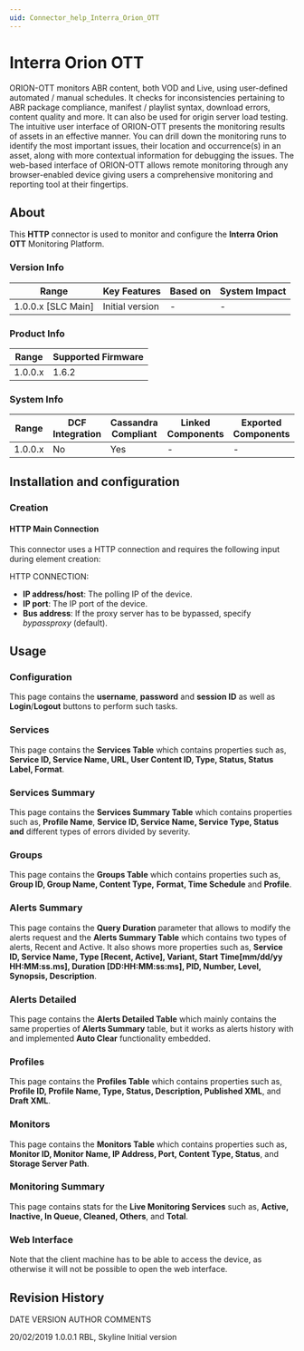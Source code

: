 ```yaml
---
uid: Connector_help_Interra_Orion_OTT
---
```


# Interra Orion OTT

ORION-OTT monitors ABR content, both VOD and Live, using user-defined automated / manual schedules. It checks for inconsistencies pertaining to ABR package compliance, manifest / playlist syntax, download errors, content quality and more. It can also be used for origin server load testing. The intuitive user interface of ORION-OTT presents the monitoring results of assets in an effective manner. You can drill down the monitoring runs to identify the most important issues, their location and occurrence(s) in an asset, along with more contextual information for debugging the issues. The web-based interface of ORION-OTT allows remote monitoring through any browser-enabled device giving users a comprehensive monitoring and reporting tool at their fingertips.

## About

This **HTTP** connector is used to monitor and configure the **Interra Orion OTT** Monitoring Platform.

### Version Info

| Range                | Key Features     | Based on     | System Impact     |
|----------------------|------------------|--------------|-------------------|
| 1.0.0.x [SLC Main]   | Initial version  | -            | -                 |

### Product Info

| Range     | Supported Firmware     |
|-----------|------------------------|
| 1.0.0.x   | 1.6.2                  |

### System Info

| Range     | DCF Integration     | Cassandra Compliant     | Linked Components     | Exported Components     |
|-----------|---------------------|-------------------------|-----------------------|-------------------------|
| 1.0.0.x   | No                  | Yes                     | -                     | -                       |

## Installation and configuration

### Creation

#### HTTP Main Connection

This connector uses a HTTP connection and requires the following input during element creation:

HTTP CONNECTION:

- **IP address/host**: The polling IP of the device.
- **IP port**: The IP port of the device.
- **Bus address**: If the proxy server has to be bypassed, specify *bypassproxy* (default).

## Usage

### Configuration

This page contains the **username**, **password** and **session ID** as well as **Login**/**Logout** buttons to perform such tasks.

### Services

This page contains the **Services Table** which contains properties such as, **Service ID, Service Name, URL, User Content ID, Type, Status, Status Label, Format**.

### Services Summary

This page contains the **Services Summary Table** which contains properties such as, **Profile Name**, **Service ID, Service Name, Service Type, Status and** different types of errors divided by severity.

### Groups

This page contains the **Groups Table** which contains properties such as, **Group ID, Group Name, Content Type,** **Format, Time Schedule** and **Profile**.

### Alerts Summary

This page contains the **Query Duration** parameter that allows to modify the alerts request and the **Alerts Summary Table** which contains two types of alerts, Recent and Active. It also shows more properties such as, **Service ID, Service Name, Type \[Recent, Active\], Variant, Start Time\[mm/dd/yy HH:MM:ss.ms\], Duration \[DD:HH:MM:ss:ms\], PID, Number, Level, Synopsis, Description**.

### Alerts Detailed

This page contains the **Alerts Detailed Table** which mainly contains the same properties of **Alerts Summary** table, but it works as alerts history with and implemented **Auto Clear** functionality embedded.

### Profiles

This page contains the **Profiles Table** which contains properties such as, **Profile ID, Profile Name, Type, Status, Description, Published XML**, and **Draft XML**.

### Monitors

This page contains the **Monitors Table** which contains properties such as, **Monitor ID, Monitor Name, IP Address, Port, Content Type, Status**, and **Storage Server Path**.

### Monitoring Summary

This page contains stats for the **Live Monitoring Services** such as, **Active, Inactive, In Queue, Cleaned, Others**, and **Total**.

### Web Interface

Note that the client machine has to be able to access the device, as otherwise it will not be possible to open the web interface.

## Revision History

DATE VERSION AUTHOR COMMENTS

20/02/2019 1.0.0.1 RBL, Skyline Initial version
